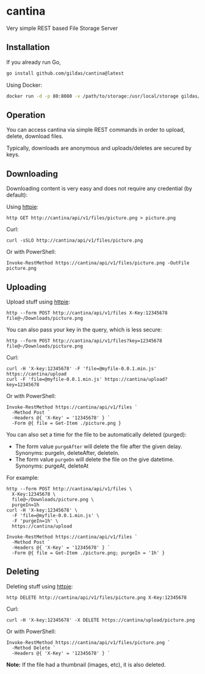 # cantina

Very simple REST based File Storage Server

## Installation

If you already run Go,

```bash
go install github.com/gildas/cantina@latest
```

Using Docker:

```bash
docker run -d -p 80:8080 -v /path/to/storage:/usr/local/storage gildas/cantina
```

## Operation

You can access cantina via simple REST commands in order to upload, delete, download files.

Typically, downloads are anonymous and uploads/deletes are secured by keys.

## Downloading

Downloading content is very easy and does not require any credential (by default):

Using [httpie](https://httpie.io):

```console
http GET http://cantina/api/v1/files/picture.png > picture.png
```

Curl:

```console
curl -sSLO http://cantina/api/v1/files/picture.png
```

Or with PowerShell:

```posh
Invoke-RestMethod https://cantina/api/v1/files/picture.png -OutFile picture.png
```

## Uploading

Upload stuff using [httpie](https://httpie.io):

```console
http --form POST http://cantina/api/v1/files X-Key:12345678 file@~/Downloads/picture.png
```

You can also pass your key in the query, which is less secure:

```console
http --form POST http://cantina/api/v1/files?key=12345678 file@~/Downloads/picture.png
```

Curl:

```console
curl -H 'X-key:12345678' -F 'file=@myfile-0.0.1.min.js' https://cantina/upload
curl -F 'file=@myfile-0.0.1.min.js' https://cantina/upload?key=12345678
```

Or with PowerShell:

```posh
Invoke-RestMethod https://cantina/api/v1/files `
  -Method Post `
  -Headers @{ 'X-Key' = '12345678' } `
  -Form @{ file = Get-Item ./picture.png }
```

You can also set a time for the file to be automatically deleted (purged):

- The form value `purgeAfter` will delete the file after the given delay.  
  Synonyms: purgeIn, deleteAfter, deleteIn.
- The form value `purgeOn` will delete the file on the give datetime.  
  Synonyms: purgeAt, deleteAt

For example:

```console
http --form POST http://cantina/api/v1/files \
  X-Key:12345678 \
  file@~/Downloads/picture.png \
  purgeIn=1h
curl -H 'X-key:12345678' \
  -F 'file=@myfile-0.0.1.min.js' \
  -F 'purgeIn=1h' \
  https://cantina/upload
```

```posh
Invoke-RestMethod https://cantina/api/v1/files `
  -Method Post `
  -Headers @{ 'X-Key' = '12345678' } `
  -Form @{ file = Get-Item ./picture.png; purgeIn = '1h' }
```

## Deleting

Deleting stuff using [httpie](https://httpie.io):

```console
http DELETE http://cantina/api/v1/files/picture.png X-Key:12345678
```

Curl:

```console
curl -H 'X-key:12345678' -X DELETE https://cantina/upload/picture.png
```

Or with PowerShell:

```posh
Invoke-RestMethod https://cantina/api/v1/files/picture.png `
  -Method Delete `
  -Headers @{ 'X-Key' = '12345678' } `
```

**Note:** If the file had a thumbnail (images, etc), it is also deleted.
